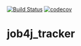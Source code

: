 [![Build Status](https://travis-ci.org/Evseev-Oleg/job4j_tracker.svg?branch=master)](https://travis-ci.org/Evseev-Oleg/job4j_tracker)
[![codecov](https://codecov.io/gh/Evseev-Oleg/job4j_tracker/branch/master/graph/badge.svg?token=6NI1WD6JVT)](https://codecov.io/gh/Evseev-Oleg/job4j_tracker)

# job4j_tracker